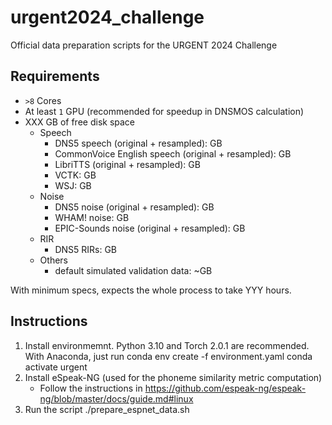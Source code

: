 # urgent2024_challenge
Official data preparation scripts for the URGENT 2024 Challenge

## Requirements

- `>8` Cores
- At least `1` GPU (recommended for speedup in DNSMOS calculation)
- XXX GB of free disk space
  - Speech
    - DNS5 speech (original + resampled): GB
    - CommonVoice English speech (original + resampled): GB
    - LibriTTS (original + resampled): GB
    - VCTK: GB
    - WSJ: GB
  - Noise
    - DNS5 noise (original + resampled): GB
    - WHAM! noise: GB
    - EPIC-Sounds noise (original + resampled): GB
  - RIR
    - DNS5 RIRs: GB
  - Others
    - default simulated validation data: ~GB

With minimum specs, expects the whole process to take YYY hours.

## Instructions

1. Install environmemnt. Python 3.10 and Torch 2.0.1 are recommended.
   With Anaconda, just run
      conda env create -f environment.yaml
      conda activate urgent
2. Install eSpeak-NG (used for the phoneme similarity metric computation)
   - Follow the instructions in https://github.com/espeak-ng/espeak-ng/blob/master/docs/guide.md#linux
3. Run the script
      ./prepare_espnet_data.sh

